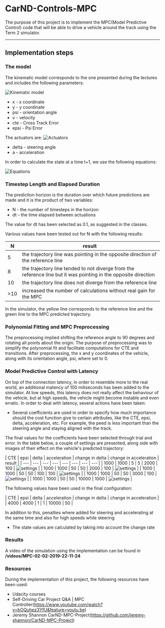# CarND-Controls-MPC

The purpose of this project is to implement the MPC(Model Predictive Control) code that will be able to drive a vehicle around the track using the Term 2 simulator.

---

## Implementation steps

### The model

The kinematic model corresponds to the one presented during the lectures and includes the following parameters:

![Kinematic model](https://raw.githubusercontent.com/sorix6/CarND-MPC-Project/master/images/model.JPG)

* x - x coordinate
* y - y coordinate
* psi - orientation angle
* v - velocity
* cte - Cross Track Error
* epsi - Psi Error

The actuators are:
![Actuators](https://raw.githubusercontent.com/sorix6/CarND-MPC-Project/master/images/actuators.JPG)
* delta - steering angle
* a - acceleration

In order to calculate the state at a time t+1, we use the following equations:

![Equations](https://raw.githubusercontent.com/sorix6/CarND-MPC-Project/master/images/equations.JPG)


### Timestep Length and Elapsed Duration 

The prediction horizon is the duration over which future predictions are made and it is the product of two variables:
* N - the number of timesteps in the horizon
* dt - the time elapsed between actuations

The value for dt has been selected as 0.1, as suggested in the classes.

Various values have been tested out for N with the following results:

| N | result |
| --- | --- |
| 5 | the trajectory line was pointing in the opposite direction of the reference line |
| 8 | the trajectory line tended to not diverge from the reference line but it was pointing in the opposite direction |
| 10 | the trajectory line does not diverge from the reference line |
| >10 | increased the number of calculations without real gain for the MPC |

In the simulator, the yellow line corresponds to the reference line and the green line to the MPC predicted trajectory.

### Polynomial Fitting and MPC Preprocessing

The preprocessing implied shifting the reference angle to 90 degrees and rotating all points about the origin. The purpose of preprocessing was to simplify the polynomial fit and facilitate computations for CTE and transitions. After preprocessing, the x and y coordinates of the vehicle, along with its orientation angle, psi, where set to 0. 

### Model Predictive Control with Latency

On top of the connection latency, in order to resemble more to the real world, an additional matency of 100 miliseconds has been added to the simulator. At low speeds, this latency does not really affect the behaviour of the vehicle, but at high speeds, the vehicle might become instable and even erratic. In order to deal with latency, several actions have been taken:

* Several coefficients are used in order to specify how much importance should the cost function give to certain attributes, like the CTE, epsi, delta, acceleration, etc. For example, the peed is less important than the steering angle and staying aligned with the track. 

The final values for the coefficients have been selected through trial and error. In the table below, a couple of settings are presented, along side with images of their effect on the vehicle's predicted trajectory:

| CTE | epsi | delta | acceleration |  change in delta | change in acceleration | result |
| --- | --- | --- | --- | --- | --- | --- | --- |
| 1000 | 1000 | 5 | 5 | 2000 | 100 | ![settings](https://raw.githubusercontent.com/sorix6/CarND-MPC-Project/master/images/img1.JPG) |
| 1000 | 1000 | 50 | 50 | 2000 | 100 | ![settings](https://raw.githubusercontent.com/sorix6/CarND-MPC-Project/master/images/img2.JPG) |
| 1000 | 1000 | 50 | 50 | 100 | 100 | ![settings](https://raw.githubusercontent.com/sorix6/CarND-MPC-Project/master/images/img3.JPG) |
| 1000 | 1000 | 50 | 50 | 3000 | 100 | ![settings](https://raw.githubusercontent.com/sorix6/CarND-MPC-Project/master/images/img4.JPG) |
| 1000 | 1000 | 50 | 50 | 10000 | 1000 | ![settings](https://raw.githubusercontent.com/sorix6/CarND-MPC-Project/master/images/img5.JPG) |

The following values have been used in the final configuration:

| CTE | epsi | delta | acceleration |  change in delta | change in acceleration |
| 4000 | 4000 | 1 | 1 | 10000 | 50 |

In addition to this, penalties where added for steering and accelerating at the same time and also for high speeds while steering

* The state values are calculated by taking into account the change rate 

### Results

A video of the simulation using the implementation can be found in **/videos/MPC-02-02-2019-22-11-24**

### Resources

During the implementation of this project, the following resources have been used:

* Udacity courses
* Self-Driving Car Project Q&A | MPC Controller(https://www.youtube.com/watch?v=bOQuhpz3YfU&feature=youtu.be)
* Jeremy Shannon CarND-MPC-Project(https://github.com/jeremy-shannon/CarND-MPC-Project)


